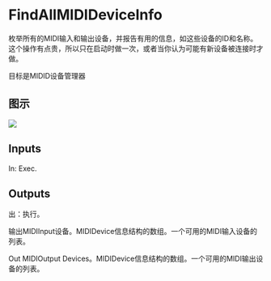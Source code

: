 # FindAllMIDIDeviceInfo

枚举所有的MIDI输入和输出设备，并报告有用的信息，如这些设备的ID和名称。这个操作有点贵，所以只在启动时做一次，或者当你认为可能有新设备被连接时才做。

目标是MIDID设备管理器

## 图示

![]($-20221218-20054138.png)

## Inputs

In: Exec.  

## Outputs

出：执行。

输出MIDIInput设备。MIDIDevice信息结构的数组。一个可用的MIDI输入设备的列表。

Out MIDIOutput Devices。MIDIDevice信息结构的数组。一个可用的MIDI输出设备的列表。

